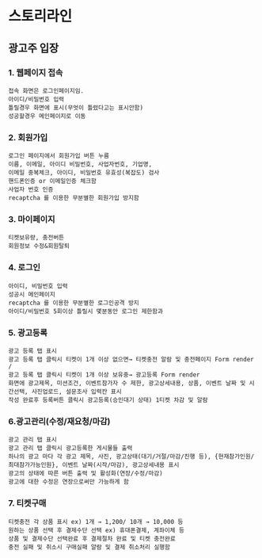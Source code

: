 # 스토리라인
## 광고주 입장
### 1. 웹페이지 접속
```
접속 화면은 로그인페이지임.
아이디/비밀번호 입력
틀릴경우 화면에 표시(무엇이 틀렸다고는 표시안함) 
성공할경우 메인페이지로 이동
```
### 2. 회원가입
```
로그인 페이지에서 회원가입 버튼 누름
이름, 이메일, 아이디 비밀번호, 사업자번호, 기업명, 
이메일 중복체크, 아이디, 비밀번호 유효성(복잡도) 검사
핸드폰인증 or 이메일인증 체크함
사업자 번호 인증
recaptcha 를 이용한 무분별한 회원가입 방지함
```
### 3. 마이페이지
```
티켓보유량, 충전버튼
회원정보 수정&회원탈퇴
```
### 4. 로그인
```
아이디, 비밀번호 입력
성공시 메인페이지
recaptcha 를 이용한 무분별한 로그인공격 방지
아이디/비밀번호 5회이상 틀릴시 몇분동안 로그인 제한함과
```
### 5. 광고등록
```
광고 등록 탭 표시
광고 등록 탭 클릭시 티켓이 1개 이상 없으면→ 티켓충전 알람 및 충전페이지 Form render /
광고 등록 탭 클릭시 티켓이 1개 이상 보유중→ 광고등록 Form render
화면에 광고제목, 미션조건, 이벤트참가자 수 제한, 광고상세내용, 상품, 이벤트 날짜 및 시간선택, 사진업로드, 설문조사 입력칸 표시
작성 완료후 등록버튼 클릭시 광고등록(승인대기 상태) 1티켓 차감 및 알람
```
### 6.광고관리(수정/재요청/마감)
```
광고 관리 탭 표시
광고 관리 탭 클릭시 광고등록한 게시물들 출력
하나의 광고 마다 각 광고 제목, 사진, 광고상태(대기/거절/마감/진행 등), {현재참가인원/최대참가가능인원}, 이벤트 날짜(시작/마감), 광고상세내용 표시
광고의 상태에 따른 버튼 출력 및 활성화(연장/수정/마감)
광고에 대한 수정은 연장으로써만 가능하게 함 	
```
### 7. 티켓구매
```
티켓충전 각 상품 표시 ex) 1개 → 1,200/ 10개 → 10,000 등
원하는 상품 선택 후 결제수단 선택 ex) 휴대폰결제, 계좌이체 등
상품 및 결제수단 선택완료 후 결제절차 완료 및 티켓 충전완료
충전 실패 및 취소시 구매실패 알람 및 결제 취소처리 실행함
```
